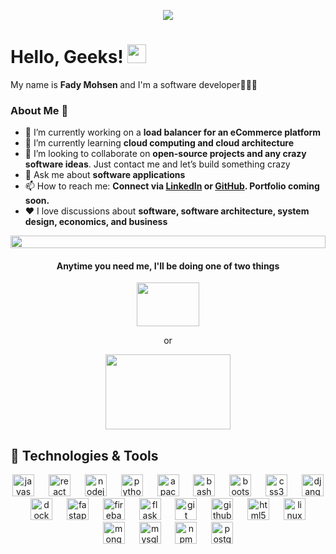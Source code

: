 <!--💬GREETINGSTITLE / 🌐WEBSITE: https://github.com/denvercoder1/readme-typing-svg -->
<p align="center">
<img src="https://readme-typing-svg.herokuapp.com?font=Orbitron&size=40&color=%2379A500&height=67&duration=3000&center=true&lines=%F0%9F%85%B6%F0%9F%86%81%F0%9F%85%B4%F0%9F%85%B4%F0%9F%86%83%F0%9F%85%B8%F0%9F%85%BD%F0%9F%85%B6%F0%9F%86%82">


# Hello, Geeks! <img src="https://raw.githubusercontent.com/MartinHeinz/MartinHeinz/master/wave.gif" width="30px" height="30px" />
My name is <strong>Fady Mohsen </strong> and I'm a software developer👨🏻‍💻

<!-- - 📫 How to reach me: [fadymohsen62@gmail.com](mailto:fadymohsen62@gmail.com); -->
<!-- - 🔗 My website: [https://www.xxx.com/](https://www.xxx.com/) -->

### About Me 👋
* 🔭 I’m currently working on a <strong>load balancer for an eCommerce platform</strong>
* 🌱 I’m currently learning <strong>cloud computing and cloud architecture</strong>
* 🤝 I’m looking to collaborate on <strong>open-source projects and any crazy software ideas</strong>. Just contact me and let’s build something crazy
* 💬 Ask me about <strong>software applications</strong>
* 📫 How to reach me:  <strong>Connect via [LinkedIn](https://linkedin.com/in/fadymohsen1) or [GitHub](https://github.com/fadym66). Portfolio coming soon.</strong>
* ❤️  I love discussions about <strong>software, software architecture, system design, economics, and business</strong>


<!--📏LINE-->
<img src="https://i.imgur.com/dBaSKWF.gif" height="20" width="100%">


<h4 align="center" >Anytime you need me, I'll be doing one of two things</h4>
<p align="center">
<img src="https://media.giphy.com/media/WUlplcMpOCEmTGBtBW/giphy.gif" align="center" height="70" width="100"> 
<p align="center">
or 
<p align="center">
<img src="https://media1.giphy.com/media/v1.Y2lkPTc5MGI3NjExMXZ3dm14c3V0bWkyZTZkeWMzYWdvOHB1djhyZW56aGI4dWdndWhuayZlcD12MV9pbnRlcm5hbF9naWZfYnlfaWQmY3Q9Zw/fhAwk4DnqNgw8/giphy.gif" height="120" width="200" align="center"> 

## 🔧 Technologies & Tools
<div align="center">
  <img src="https://cdn.jsdelivr.net/gh/devicons/devicon/icons/javascript/javascript-original.svg" height="35" alt="javascript logo"  />
  <img width="15" />
  <img src="https://cdn.jsdelivr.net/gh/devicons/devicon/icons/react/react-original.svg" height="35" alt="react logo"  />
  <img width="15" />
  <img src="https://cdn.jsdelivr.net/gh/devicons/devicon/icons/nodejs/nodejs-original.svg" height="35" alt="nodejs logo"  />
  <img width="15" />
  <img src="https://skillicons.dev/icons?i=py" height="35" alt="python logo"  />
  <img width="15" />
  <img src="https://cdn.jsdelivr.net/gh/devicons/devicon/icons/apache/apache-original.svg" height="35" alt="apache logo"  />
  <img width="15" />
  <img src="https://cdn.jsdelivr.net/gh/devicons/devicon/icons/bash/bash-original.svg" height="35" alt="bash logo"  />
  <img width="15" />
  <img src="https://cdn.jsdelivr.net/gh/devicons/devicon/icons/bootstrap/bootstrap-original.svg" height="35" alt="bootstrap logo"  />
  <img width="15" />
  <img src="https://cdn.jsdelivr.net/gh/devicons/devicon/icons/css3/css3-original.svg" height="35" alt="css3 logo"  />
  <img width="15" />
  <img src="https://cdn.jsdelivr.net/gh/devicons/devicon/icons/django/django-plain.svg" height="35" alt="django logo"  />
  <img width="15" />
  <img src="https://cdn.jsdelivr.net/gh/devicons/devicon/icons/docker/docker-original.svg" height="35" alt="docker logo"  />
  <img width="15" />
  <img src="https://cdn.jsdelivr.net/gh/devicons/devicon/icons/fastapi/fastapi-original.svg" height="35" alt="fastapi logo"  />
  <img width="15" />
  <img src="https://cdn.jsdelivr.net/gh/devicons/devicon/icons/firebase/firebase-plain.svg" height="35" alt="firebase logo"  />
  <img width="15" />
  <img src="https://cdn.jsdelivr.net/gh/devicons/devicon/icons/flask/flask-original.svg" height="35" alt="flask logo"  />
  <img width="15" />
  <img src="https://cdn.jsdelivr.net/gh/devicons/devicon/icons/git/git-original.svg" height="35" alt="git logo"  />
  <img width="15" />
  <img src="https://cdn.jsdelivr.net/gh/devicons/devicon/icons/github/github-original.svg" height="35" alt="github logo"  />
  <img width="15" />
  <img src="https://cdn.jsdelivr.net/gh/devicons/devicon/icons/html5/html5-original.svg" height="35" alt="html5 logo"  />
  <img width="15" />
  <img src="https://cdn.jsdelivr.net/gh/devicons/devicon/icons/linux/linux-original.svg" height="35" alt="linux logo"  />
  <img width="15" />
  <img src="https://cdn.jsdelivr.net/gh/devicons/devicon/icons/mongodb/mongodb-original.svg" height="35" alt="mongodb logo"  />
  <img width="15" />
  <img src="https://cdn.jsdelivr.net/gh/devicons/devicon/icons/mysql/mysql-original.svg" height="35" alt="mysql logo"  />
  <img width="15" />
  <img src="https://cdn.jsdelivr.net/gh/devicons/devicon/icons/npm/npm-original-wordmark.svg" height="35" alt="npm logo"  />
  <img width="15" />
  <img src="https://cdn.jsdelivr.net/gh/devicons/devicon/icons/postgresql/postgresql-original.svg" height="35" alt="postgresql logo"  />
</div>
